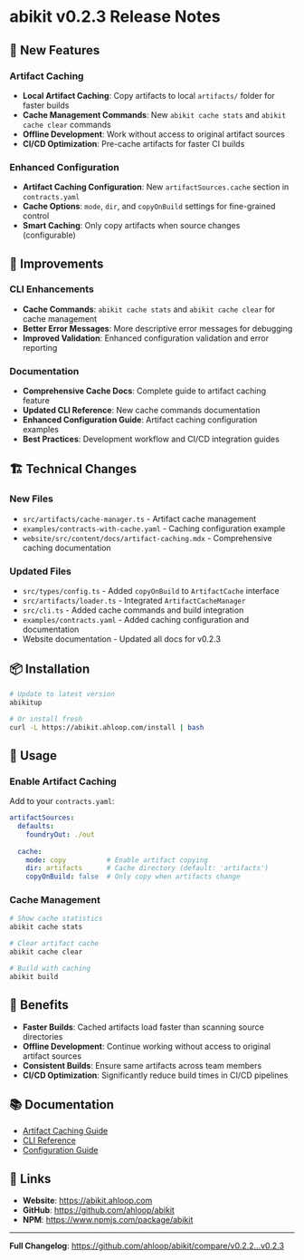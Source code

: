 # abikit v0.2.3 Release Notes

## 🚀 New Features

### Artifact Caching
- **Local Artifact Caching**: Copy artifacts to local `artifacts/` folder for faster builds
- **Cache Management Commands**: New `abikit cache stats` and `abikit cache clear` commands
- **Offline Development**: Work without access to original artifact sources
- **CI/CD Optimization**: Pre-cache artifacts for faster CI builds

### Enhanced Configuration
- **Artifact Caching Configuration**: New `artifactSources.cache` section in `contracts.yaml`
- **Cache Options**: `mode`, `dir`, and `copyOnBuild` settings for fine-grained control
- **Smart Caching**: Only copy artifacts when source changes (configurable)

## 🔧 Improvements

### CLI Enhancements
- **Cache Commands**: `abikit cache stats` and `abikit cache clear` for cache management
- **Better Error Messages**: More descriptive error messages for debugging
- **Improved Validation**: Enhanced configuration validation and error reporting

### Documentation
- **Comprehensive Cache Docs**: Complete guide to artifact caching feature
- **Updated CLI Reference**: New cache commands documentation
- **Enhanced Configuration Guide**: Artifact caching configuration examples
- **Best Practices**: Development workflow and CI/CD integration guides

## 🏗️ Technical Changes

### New Files
- `src/artifacts/cache-manager.ts` - Artifact cache management
- `examples/contracts-with-cache.yaml` - Caching configuration example
- `website/src/content/docs/artifact-caching.mdx` - Comprehensive caching documentation

### Updated Files
- `src/types/config.ts` - Added `copyOnBuild` to `ArtifactCache` interface
- `src/artifacts/loader.ts` - Integrated `ArtifactCacheManager`
- `src/cli.ts` - Added cache commands and build integration
- `examples/contracts.yaml` - Added caching configuration and documentation
- Website documentation - Updated all docs for v0.2.3

## 📦 Installation

```bash
# Update to latest version
abikitup

# Or install fresh
curl -L https://abikit.ahloop.com/install | bash
```

## 🔧 Usage

### Enable Artifact Caching

Add to your `contracts.yaml`:

```yaml
artifactSources:
  defaults:
    foundryOut: ./out
  
  cache:
    mode: copy          # Enable artifact copying
    dir: artifacts      # Cache directory (default: 'artifacts')
    copyOnBuild: false  # Only copy when artifacts change
```

### Cache Management

```bash
# Show cache statistics
abikit cache stats

# Clear artifact cache
abikit cache clear

# Build with caching
abikit build
```

## 🎯 Benefits

- **Faster Builds**: Cached artifacts load faster than scanning source directories
- **Offline Development**: Continue working without access to original artifact sources
- **Consistent Builds**: Ensure same artifacts across team members
- **CI/CD Optimization**: Significantly reduce build times in CI/CD pipelines

## 📚 Documentation

- [Artifact Caching Guide](https://abikit.ahloop.com/artifact-caching)
- [CLI Reference](https://abikit.ahloop.com/cli-reference)
- [Configuration Guide](https://abikit.ahloop.com/configuration)

## 🔗 Links

- **Website**: https://abikit.ahloop.com
- **GitHub**: https://github.com/ahloop/abikit
- **NPM**: https://www.npmjs.com/package/abikit

---

**Full Changelog**: https://github.com/ahloop/abikit/compare/v0.2.2...v0.2.3
